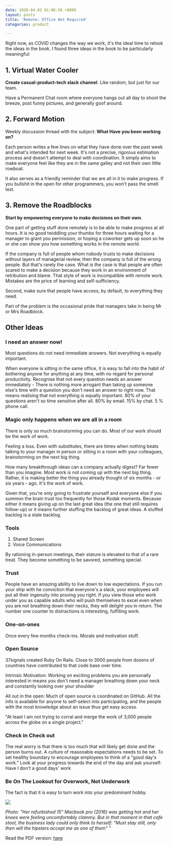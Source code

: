 ```yaml
---
date: 2020-04-02 01:06:50 +0800
layout: posts
title: 'Remote: Office Not Required'
categories: product

---
```

Right now, as COVID changes the way we work, it's the ideal time to relook the ideas in the book. I found three ideas in the book to be particularly meaningful:

## 1. Virtual Water Cooler

**Create casual-product-tech slack channel**. Like random, but just for our team.

Have a Permanent Chat room where everyone hangs out all day to shoot the breeze, post funny pictures, and generally goof around.

## 2. Forward Motion

Weekly discussion thread with the subject: **What Have you been working on?**

Each person writes a few lines on what they have done over the past week and what's intended for next week. It's not a precise, rigorous estimation process and doesn't attempt to deal with coordination. It simply aims to make everyone feel like they are in the same galley and not their own little rowboat.

It also serves as a friendly reminder that we are all in it to make progress. If you bullshit in the open for other programmers, you won't pass the smell test.

## 3. Remove the Roadblocks

**Start by empowering everyone to make decisions on their own**.

One part of getting stuff done remotely is to be able to make progress at all hours. It is no good twiddling your thumbs for three hours waiting for a manager to grant you permission, or hoping a coworker gets up soon so he or she can show you how something works in the remote world.

If the company is full of people whom nobody trusts to make decisions without layers of managerial review, then the company is full of the wrong people. But that's rarely the case. What is the case is that people are often scared to make a decision because they work in an environment of retribution and blame. That style of work is incompatible with remote work. Mistakes are the price of learning and self-sufficiency.

Second, make sure that people have access, by default, to everything they need.

Part of the problem is the occasional pride that managers take in being Mr or Mrs Roadblock.

## Other Ideas

### I need an answer now!

Most questions do not need immediate answers. Not everything is equally important.

When everyone is sitting in the same office, it is easy to fall into the habit of bothering anyone for anything at any time, with no regard for personal productivity. Recognise that not every question needs an answer immediately - There is nothing more arrogant than taking up someone else's time with a question you don't need an answer to right now. That means realising that not everything is equally important. 80% of your questions aren't so time sensitive after all. 80% by email. 15% by chat. 5 % phone call.

### Magic only happens when we are all in a room

There is only so much brainstorming you can do. Most of our work should be the work of work.

Feeling a loss. Even with substitutes, there are times when nothing beats talking to your manager in person or sitting in a room with your colleagues, brainstorming on the next big thing.

How many breakthrough ideas can a company actually digest? Far fewer than you imagine. Most work is not coming up with the next big thing. Rather, it is making better the thing you already thought of six months - or six years - ago. It's the work of work.

Given that, you're only going to frustrate yourself and everyone else if you summon the brain trust too frequently for those Kodak moments. Because either it means giving up on the last great idea (the one that still requires follow-up) or it means further stuffing the backlog of great ideas. A stuffed backlog is a stale backlog.

### Tools

1. Shared Screen
2. Voice Communications

By rationing in-person meetings, their stature is elevated to that of a rare treat. They become something to be savored, something special.

### Trust

People have an amazing ability to live down to low expectations. If you run your ship with he conviction that everyone's a slack, your employees will put all their ingenuity into proving you right. If you view those who work under you as capable adults who will push themselves to excel even when you are not breathing down their necks, they will delight you in return. The number one counter to distractions is interesting, fulfilling work.

### One-on-ones

Once every few months check-ins. Morale and motivation stuff.

### Open Source

37signals created Ruby On Rails. Close to 3000 people from dozens of countries have contributed to that code base over time.

Intrinsic Motivation: Working on exciting problems you are personally interested in means you don't need a manager breathing down your neck and constantly looking over your shoulder

All out in the open: Much of open source is coordinated on GitHub. All the info is available for anyone to self-select into participating, and the people with the most knowledge about an issue thus get easy access.

"At least I am not trying to corral and merge the work of 3,000 people across the globe on a single project."

### Check in Check out

The real worry is that there is too much that will likely get done and the person burns out. A culture of reasonable expectations needs to be set. To set healthy boundary to encourage employees to think of a "good day's work." Look at your progress towards the end of the day and ask yourself: Have I don't a good days' work

### Be On The Lookout for Overwork, Not Underwork

The fact is that it is easy to turn work into your predominant hobby.

![](/uploads/christina-wocintechchat-com-EkeThvO9VfM-unsplash.jpg)

_Photo: "Her refurbished 15" Macbook pro (2016) was getting hot and her knees were feeling uncomfortably clammy. But in that moment in that cafe stool, the business lady could only think to herself: "Must stay still, only then will the hipsters accept me as one of them" "_

Read the PDF version: [here](http://static.squarespace.com/static/50805111e4b0ffcfe70b06cf/t/536a3d6de4b031c734d92ff4/1399471469724/remote-office-not-required.pdf)